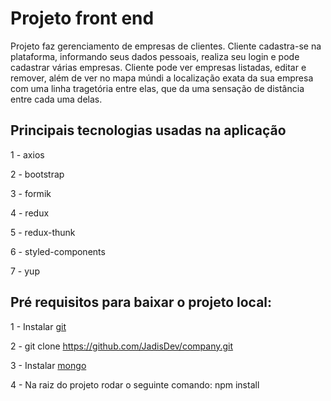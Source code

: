 # Projeto front end

Projeto faz gerenciamento de empresas de clientes. Cliente cadastra-se na plataforma, informando seus dados
pessoais, realiza seu login e pode cadastrar várias empresas. Cliente pode ver empresas listadas, editar e remover,
além de ver no mapa múndi a localização exata da sua empresa com uma linha tragetória entre elas, que da uma sensação de
distância entre cada uma delas.  

## Principais tecnologias usadas na aplicação

1 - axios

2 - bootstrap

3 - formik

4 - redux

5 - redux-thunk

6 - styled-components

7 - yup

## Pré requisitos para baixar o projeto local:

1 - Instalar [git](https://git-scm.com/book/en/v2/Getting-Started-Installing-Git)

2 - git clone https://github.com/JadisDev/company.git

3 - Instalar [mongo](https://www.mongodb.com/)

4 - Na raiz do projeto rodar o seguinte comando: npm install

